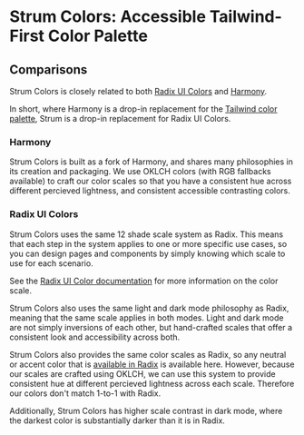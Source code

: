 # Strum Colors: Accessible Tailwind-First Color Palette

## Comparisons

Strum Colors is closely related to both [Radix UI Colors](https://www.radix-ui.com/colors) and [Harmony](https://evilmartians.com/opensource/harmony).

In short, where Harmony is a drop-in replacement for the [Tailwind color palette](https://tailwindcss.com/docs/customizing-colors), Strum is a drop-in replacement for Radix UI Colors.

### Harmony

Strum Colors is built as a fork of Harmony, and shares many philosophies in its creation and packaging. We use OKLCH colors (with RGB fallbacks available) to craft our color scales so that you have a consistent hue across different percieved lightness, and consistent accessible contrasting colors.

### Radix UI Colors

Strum Colors uses the same 12 shade scale system as Radix. This means that each step in the system applies to one or more specific use cases, so you can design pages and components by simply knowing which scale to use for each scenario.

See the [Radix UI Color documentation](https://www.radix-ui.com/colors/docs/palette-composition/understanding-the-scale) for more information on the color scale.

Strum Colors also uses the same light and dark mode philosophy as Radix, meaning that the same scale applies in both modes. Light and dark mode are not simply inversions of each other, but hand-crafted scales that offer a consistent look and accessibility across both.

Strum Colors also provides the same color scales as Radix, so any neutral or accent color that is [available in Radix](https://www.radix-ui.com/colors/docs/palette-composition/scales) is available here. However, because our scales are crafted using OKLCH, we can use this system to provide consistent hue at different percieved lightness across each scale. Therefore our colors don't match 1-to-1 with Radix.

Additionally, Strum Colors has higher scale contrast in dark mode, where the darkest color is substantially darker than it is in Radix.
